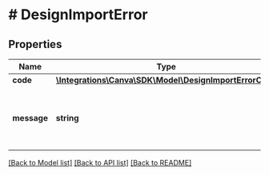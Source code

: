 # # DesignImportError

## Properties

Name | Type | Description | Notes
------------ | ------------- | ------------- | -------------
**code** | [**\Integrations\Canva\SDK\Model\DesignImportErrorCode**](DesignImportErrorCode.md) |  |
**message** | **string** | A human-readable description of why the import failed. |

[[Back to Model list]](../../README.md#models) [[Back to API list]](../../README.md#endpoints) [[Back to README]](../../README.md)
